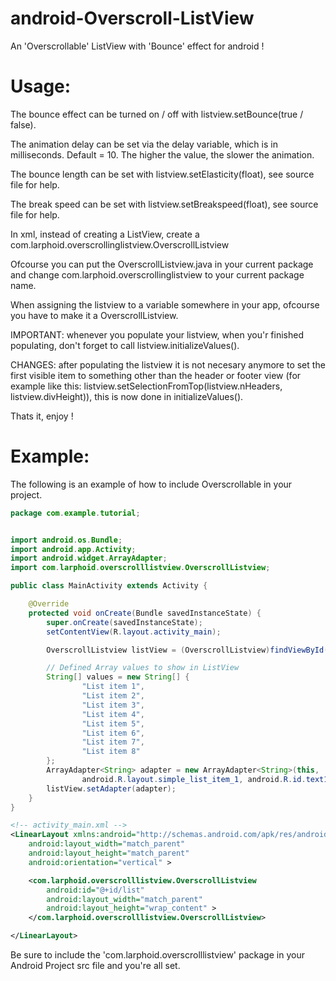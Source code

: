 android-Overscroll-ListView
===========================

An 'Overscrollable' ListView with 'Bounce' effect for android !

Usage:
======
The bounce effect can be turned on / off with listview.setBounce(true / false).

The animation delay can be set via the delay variable, which is in milliseconds. Default = 10. The higher the value, the slower the animation.

The bounce length can be set with listview.setElasticity(float), see source file for help.

The break speed can be set with listview.setBreakspeed(float), see source file for help.

In xml, instead of creating a ListView, create a com.larphoid.overscrollinglistview.OverscrollListview

Ofcourse you can put the OverscrollListview.java in your current package and change com.larphoid.overscrollinglistview to your current package name.

When assigning the listview to a variable somewhere in your app, ofcourse you have to make it a OverscrollListview.

IMPORTANT: whenever you populate your listview, when you'r finished populating, don't forget to call listview.initializeValues().

CHANGES:
after populating the listview it is not necesary anymore to set the first visible item to something other than the header or footer view (for example like this: listview.setSelectionFromTop(listview.nHeaders, listview.divHeight)), this is now done in initializeValues().

Thats it, enjoy !

Example:
========
The following is an example of how to include Overscrollable in your project.
```Java
package com.example.tutorial;


import android.os.Bundle;
import android.app.Activity;
import android.widget.ArrayAdapter;
import com.larphoid.overscrolllistview.OverscrollListview;

public class MainActivity extends Activity {

	@Override
	protected void onCreate(Bundle savedInstanceState) {
		super.onCreate(savedInstanceState);
		setContentView(R.layout.activity_main);

		OverscrollListview listView = (OverscrollListview)findViewById(R.id.list);

		// Defined Array values to show in ListView
		String[] values = new String[] { 
				"List item 1", 
				"List item 2",
				"List item 3",
				"List item 4", 
				"List item 5", 
				"List item 6", 
				"List item 7", 
				"List item 8" 
		};
		ArrayAdapter<String> adapter = new ArrayAdapter<String>(this,
				android.R.layout.simple_list_item_1, android.R.id.text1, values);
		listView.setAdapter(adapter); 
	}
}

```

```XML
<!-- activity_main.xml -->
<LinearLayout xmlns:android="http://schemas.android.com/apk/res/android"
    android:layout_width="match_parent"
    android:layout_height="match_parent"
    android:orientation="vertical" >

    <com.larphoid.overscrolllistview.OverscrollListview
        android:id="@+id/list"
        android:layout_width="match_parent"
        android:layout_height="wrap_content" >
    </com.larphoid.overscrolllistview.OverscrollListview>

</LinearLayout>
```

Be sure to include the 'com.larphoid.overscrolllistview' package in your Android
Project src file and you're all set.
